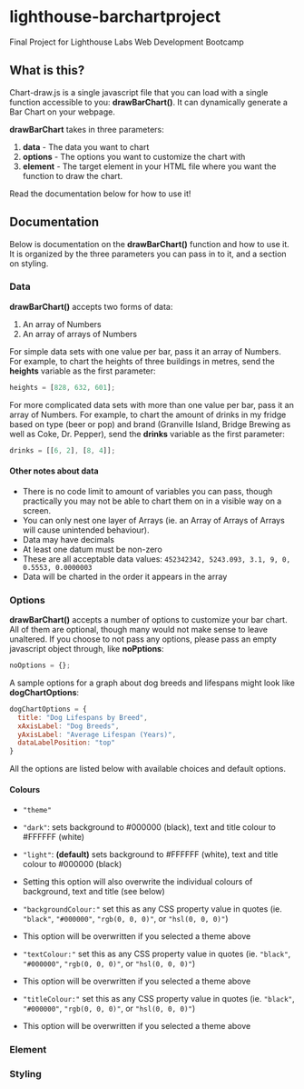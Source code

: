 # lighthouse-barchartproject
Final Project for Lighthouse Labs Web Development Bootcamp

## What is this?
Chart-draw.js is a single javascript file that you can load with a single function accessible to you: __drawBarChart()__. It can dynamically generate a Bar Chart on your webpage.

__drawBarChart__ takes in three parameters:

1. __data__ - The data you want to chart
2. __options__ - The options you want to customize the chart with
3. __element__ - The target element in your HTML file where you want the function to draw the chart.

Read the documentation below for how to use it!

## Documentation

Below is documentation on the __drawBarChart()__ function and how to use it. It is organized by the three parameters you can pass in to it, and a section on styling.

### Data

__drawBarChart()__ accepts two forms of data:

1. An array of Numbers
2. An array of arrays of Numbers

For simple data sets with one value per bar, pass it an array of Numbers. For example, to chart the heights of three buildings in metres, send the __heights__ variable as the first parameter:

```javascript
heights = [828, 632, 601];
```

For more complicated data sets with more than one value per bar, pass it an array of Numbers. For example, to chart the amount of drinks in my fridge based on type (beer or pop) and brand (Granville Island, Bridge Brewing as well as Coke, Dr. Pepper), send the __drinks__ variable as the first parameter:

```javascript
drinks = [[6, 2], [8, 4]];
```
#### Other notes about data

* There is no code limit to amount of variables you can pass, though practically you may not be able to chart them on in a visible way on a screen. 
* You can only nest one layer of Arrays (ie. an Array of Arrays of Arrays will cause unintended behaviour).
* Data may have decimals
* At least one datum must be non-zero
* These are all acceptable data values: `452342342, 5243.093, 3.1, 9, 0, 0.5553, 0.0000003`
* Data will be charted in the order it appears in the array

### Options

__drawBarChart()__ accepts a number of options to customize your bar chart. All of them are optional, though many would not make sense to leave unaltered. If you choose to not pass any options, please pass an empty javascript object through, like __noPptions__:

```javascript
noOptions = {};
```

A sample options for a graph about dog breeds and lifespans might look like __dogChartOptions__:

```javascript
dogChartOptions = {
  title: "Dog Lifespans by Breed",
  xAxisLabel: "Dog Breeds",
  yAxisLabel: "Average Lifespan (Years)",
  dataLabelPosition: "top"
}
```

All the options are listed below with available choices and default options.

#### Colours
* `"theme"`
 * `"dark"`: sets background to #000000 (black), text and title colour to #FFFFFF (white)
 * `"light"`: __(default)__ sets background to #FFFFFF (white), text and title colour to #000000 (black)
 * Setting this option will also overwrite the individual colours of background, text and title (see below)
 
* `"backgroundColour:"` set this as any CSS property value in quotes (ie. `"black"`, `"#000000"`, `"rgb(0, 0, 0)"`, or `"hsl(0, 0, 0)"`)
 * This option will be overwritten if you selected a theme above
* `"textColour:"` set this as any CSS property value in quotes (ie. `"black"`, `"#000000"`, `"rgb(0, 0, 0)"`, or `"hsl(0, 0, 0)"`)
 * This option will be overwritten if you selected a theme above
* `"titleColour:"` set this as any CSS property value in quotes (ie. `"black"`, `"#000000"`, `"rgb(0, 0, 0)"`, or `"hsl(0, 0, 0)"`)
 * This option will be overwritten if you selected a theme above

### Element

### Styling
